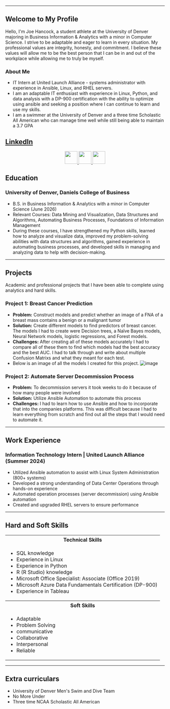 <a name="top"></a>
<hr>

## Welcome to My Profile
Hello, I'm Joe Hancock, a student athlete at the University of Denver majoring in Business Information & Analytics with a minor in Computer Science. I strive to be adaptable and eager to learn in every situation. My professional values are integrity, honesty, and commitment. I believe these values will allow me to be the best person that I can be in and out of the workplace while allowing me to truly be myself.

### About Me
- IT Intern at United Launch Alliance - systems administrator with experience in Ansible, Linux, and RHEL servers.
- I am an adaptable IT enthusiast with experience in Linux, Python, and data analysis with a DP-900 certification with the ability to optimize using ansible and seeking a position where I can continue to learn and use my skills.
- I am a swimmer at the University of Denver and a three time Scholastic All American who can manage time well while still being able to maintain a 3.7 GPA


[**LinkedIn**](https://www.linkedin.com/in/joe-hancock-) 
---
<p align="center">
  <a href="#education">
    <img src="https://user-images.githubusercontent.com/91146906/162140860-bfb69654-5603-49bd-a7a1-a836ab1c772c.svg" height="40"/>
  </a>
  <a href="#experience">
    <img src="https://user-images.githubusercontent.com/91146906/162140921-207cd392-cfe5-40e6-a84e-0a16e19e405a.svg" height="40"/>
  </a>
  <a href="#skills">
    <img src="https://user-images.githubusercontent.com/91146906/162140965-cf707805-9abd-43f7-8314-4f96794c44dc.svg" height="40"/>
  </a>
</p>


## Education
### University of Denver, Daniels College of Business
- B.S. in Business Information & Analytics with a minor in Computer Science (June 2026)
- Relevant Courses: Data Mining and Visualization, Data Structures and Algorithms, Automating Business Processes, Foundations of Information Management
- During these courses, I have strengthened my Python skills, learned how to analyze and visualize data, improved my problem-solving abilities with data structures and algorithms, gained experience in automating business processes, and developed skills in managing and analyzing data to help with decision-making.
  
---


<a name="projects"></a>
## Projects
Academic and professional projects that I have been able to complete using analytics and hard skills.
### Project 1: Breast Cancer Prediction
- **Problem:** Construct models and predict whether an image of a FNA of a breast mass contains a benign or a malignant tumor
- **Solution:** Create different models to find predictors of breast cancer. The models I had to create were Decision trees, a Naïve Bayes models, Neural Network models, logistic regressions, and Forest models.
- **Challenges:** After creating all of these models accurately I had to compare all of these them to find which models had the best accuracy and the best AUC. I had to talk through and write about multiple Confusion Matrixs and what they meant for each test.
- Below is an image of all the models I created for this project.
![image](https://github.com/user-attachments/assets/8710497a-957c-4078-8532-1259a244a835)

### Project 2: Automate Server Decommission Process
- **Problem:** To decommission servers it took weeks to do it because of how many people were involved
- **Solution:** Utilize Ansible Automation to automate this process 
- **Challenges:** I had to learn how to use Ansible and how to incorporate that into the companies platforms. This was difficult because I had to learn everything from scratch and find out all the steps that I would need to automate it.


---

<a name="experience"></a>
## Work Experience
### Information Technology Intern | United Launch Alliance (Summer 2024)
- Utilized Ansible automation to assist with Linux System Administration (800+ systems)
- Developed a strong understanding of Data Center Operations through hands-on experience
- Automated operation processes (server decommission) using Ansible automation
- Created and upgraded RHEL servers to ensure performance

---

<a name="skills"></a>
## Hard and Soft Skills

<table>
  <tr>
    <th>Technical Skills</th>
  </tr>
  <tr>
    <td>
     <ul>
        <li>SQL knowledge</li>
        <li>Experience in Linux</li>
        <li>Experience in Python</li>
        <li>R (R Studio) knowledge</li>
        <li>Microsoft Office Specialist: Associate (Office 2019)</li>
        <li>Microsoft Azure Data Fundamentals Certification (DP-900)</li>
        <li>Experience in Tableau</li>
      </ul>
    </td>
  </tr>
  <tr>
    <th>Soft Skills</th>
 </tr>
   <td>
     <ul>
        <li>Adaptable</li>
        <li>Problem Solving</li>
        <li>communicative</li>
        <li>Collaborative</li>
        <li>Interpersonal</li>
        <li>Reliable</li>
     </ul>
   </td>
 </tr>
</table>

---

<a name="extra curriculars"></a>
## Extra curriculars
- University of Denver Men's Swim and Dive Team
- No More Under
- Three time NCAA Scholastic All American
